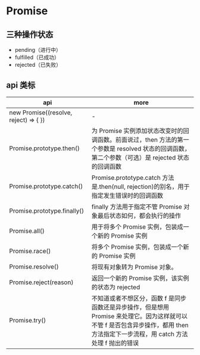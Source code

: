 # Promise

## 三种操作状态

* pending（进行中）
* fulfilled（已成功）
* rejected（已失败）

## api 类标

| api                                   | more                                                                                                                                                                              |
| ------------------------------------- | --------------------------------------------------------------------------------------------------------------------------------------------------------------------------------- |
| new Promise((resolve, reject) => { }) | -                                                                                                                                                                                 |
| Promise.prototype.then()              | 为 Promise 实例添加状态改变时的回调函数。前面说过，then 方法的第一个参数是 resolved 状态的回调函数，第二个参数（可选）是 rejected 状态的回调函数                                  |
| Promise.prototype.catch()             | Promise.prototype.catch 方法是.then(null, rejection)的别名，用于指定发生错误时的回调函数                                                                                          |
| Promise.prototype.finally()           | finally 方法用于指定不管 Promise 对象最后状态如何，都会执行的操作                                                                                                                 |
| Promise.all()                         | 用于将多个 Promise 实例，包装成一个新的 Promise 实例                                                                                                                              |
| Promise.race()                        | 将多个 Promise 实例，包装成一个新的 Promise 实例                                                                                                                                  |
| Promise.resolve()                     | 将现有对象转为 Promise 对象。                                                                                                                                                     |
| Promise.reject(reason)                | 返回一个新的 Promise 实例，该实例的状态为 rejected                                                                                                                                |
| Promise.try()                         | 不知道或者不想区分，函数 f 是同步函数还是异步操作，但是想用 Promise 来处理它。因为这样就可以不管 f 是否包含异步操作，都用 then 方法指定下一步流程，用 catch 方法处理 f 抛出的错误 |
